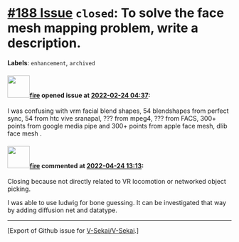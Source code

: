 # [\#188 Issue](https://github.com/V-Sekai/V-Sekai/issues/188) `closed`: To solve the face mesh mapping problem, write a description.
**Labels**: `enhancement`, `archived`


#### <img src="https://avatars.githubusercontent.com/u/32321?u=c2e06a3d2b49a467aa907e54aa259516440267cc&v=4" width="50">[fire](https://github.com/fire) opened issue at [2022-02-24 04:37](https://github.com/V-Sekai/V-Sekai/issues/188):

I was confusing with vrm facial blend shapes, 54 blendshapes from perfect sync, 54 from htc vive sranapal, ??? from mpeg4, ??? from FACS, 300+ points from google media pipe and 300+ points from apple face mesh, dlib face mesh .



#### <img src="https://avatars.githubusercontent.com/u/32321?u=c2e06a3d2b49a467aa907e54aa259516440267cc&v=4" width="50">[fire](https://github.com/fire) commented at [2022-04-24 13:13](https://github.com/V-Sekai/V-Sekai/issues/188#issuecomment-1107839619):

Closing because not directly related to VR locomotion or networked object picking. 

I was able to use ludwig for bone guessing. It can be investigated that way by adding diffusion net and datatype.


-------------------------------------------------------------------------------



[Export of Github issue for [V-Sekai/V-Sekai](https://github.com/V-Sekai/V-Sekai).]
